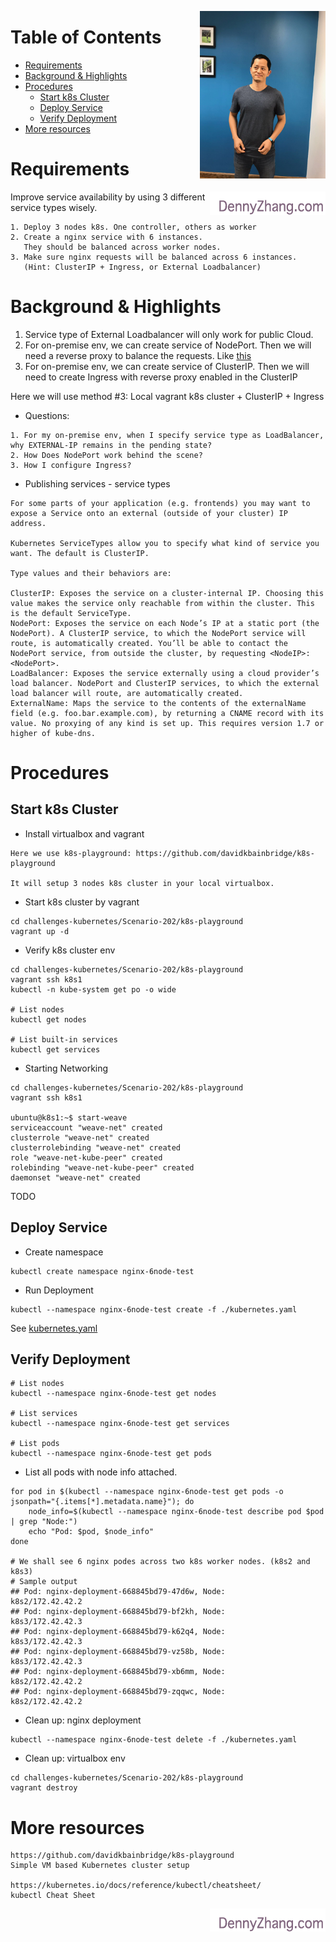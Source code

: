 <a href="https://www.dennyzhang.com"><img align="right" width="201" height="268" src="https://raw.githubusercontent.com/USDevOps/mywechat-slack-group/master/images/denny_201706.png"></a>

Table of Contents
=================

   * [Requirements](#requirements)
   * [Background &amp; Highlights](#background--highlights)
   * [Procedures](#procedures)
      * [Start k8s Cluster](#start-k8s-cluster)
      * [Deploy Service](#deploy-service)
      * [Verify Deployment](#verify-deployment)
   * [More resources](#more-resources)

# Requirements
<a href="https://www.dennyzhang.com"><img align="right" width="185" height="37" src="https://raw.githubusercontent.com/USDevOps/mywechat-slack-group/master/images/dns_small.png"></a>

Improve service availability by using 3 different service types wisely.
```
1. Deploy 3 nodes k8s. One controller, others as worker
2. Create a nginx service with 6 instances.
   They should be balanced across worker nodes.
3. Make sure nginx requests will be balanced across 6 instances.
   (Hint: ClusterIP + Ingress, or External Loadbalancer)
```

# Background & Highlights

1. Service type of External Loadbalancer will only work for public Cloud.
2. For on-premise env, we can create service of NodePort. Then we will need a reverse proxy to balance the requests. Like [this](https://blog.oestrich.org/2016/01/nodeport-kubernetes-load-balancer/)
3. For on-premise env, we can create service of ClusterIP. Then we will need to create Ingress with reverse proxy enabled in the ClusterIP

Here we will use method #3: Local vagrant k8s cluster + ClusterIP + Ingress

- Questions:
```
1. For my on-premise env, when I specify service type as LoadBalancer, why EXTERNAL-IP remains in the pending state?
2. How Does NodePort work behind the scene?
3. How I configure Ingress?
```

- Publishing services - service types
```
For some parts of your application (e.g. frontends) you may want to expose a Service onto an external (outside of your cluster) IP address.

Kubernetes ServiceTypes allow you to specify what kind of service you want. The default is ClusterIP.

Type values and their behaviors are:

ClusterIP: Exposes the service on a cluster-internal IP. Choosing this value makes the service only reachable from within the cluster. This is the default ServiceType.
NodePort: Exposes the service on each Node’s IP at a static port (the NodePort). A ClusterIP service, to which the NodePort service will route, is automatically created. You’ll be able to contact the NodePort service, from outside the cluster, by requesting <NodeIP>:<NodePort>.
LoadBalancer: Exposes the service externally using a cloud provider’s load balancer. NodePort and ClusterIP services, to which the external load balancer will route, are automatically created.
ExternalName: Maps the service to the contents of the externalName field (e.g. foo.bar.example.com), by returning a CNAME record with its value. No proxying of any kind is set up. This requires version 1.7 or higher of kube-dns.
```

# Procedures

## Start k8s Cluster

- Install virtualbox and vagrant

```
Here we use k8s-playground: https://github.com/davidkbainbridge/k8s-playground

It will setup 3 nodes k8s cluster in your local virtualbox.
```

- Start k8s cluster by vagrant
```
cd challenges-kubernetes/Scenario-202/k8s-playground
vagrant up -d
```

- Verify k8s cluster env
```
cd challenges-kubernetes/Scenario-202/k8s-playground
vagrant ssh k8s1
kubectl -n kube-system get po -o wide

# List nodes
kubectl get nodes

# List built-in services
kubectl get services
```

- Starting Networking
```
cd challenges-kubernetes/Scenario-202/k8s-playground
vagrant ssh k8s1

ubuntu@k8s1:~$ start-weave
serviceaccount "weave-net" created
clusterrole "weave-net" created
clusterrolebinding "weave-net" created
role "weave-net-kube-peer" created
rolebinding "weave-net-kube-peer" created
daemonset "weave-net" created
```

TODO

## Deploy Service

- Create namespace
```
kubectl create namespace nginx-6node-test
```

- Run Deployment
```
kubectl --namespace nginx-6node-test create -f ./kubernetes.yaml
```
See [kubernetes.yaml](kubernetes.yaml)

## Verify Deployment
```
# List nodes
kubectl --namespace nginx-6node-test get nodes

# List services
kubectl --namespace nginx-6node-test get services

# List pods
kubectl --namespace nginx-6node-test get pods
```

- List all pods with node info attached.
```
for pod in $(kubectl --namespace nginx-6node-test get pods -o jsonpath="{.items[*].metadata.name}"); do
    node_info=$(kubectl --namespace nginx-6node-test describe pod $pod | grep "Node:")
    echo "Pod: $pod, $node_info"
done

# We shall see 6 nginx podes across two k8s worker nodes. (k8s2 and k8s3)
# Sample output
## Pod: nginx-deployment-668845bd79-47d6w, Node:           k8s2/172.42.42.2
## Pod: nginx-deployment-668845bd79-bf2kh, Node:           k8s3/172.42.42.3
## Pod: nginx-deployment-668845bd79-k62q4, Node:           k8s3/172.42.42.3
## Pod: nginx-deployment-668845bd79-vz58b, Node:           k8s3/172.42.42.3
## Pod: nginx-deployment-668845bd79-xb6mm, Node:           k8s2/172.42.42.2
## Pod: nginx-deployment-668845bd79-zqqwc, Node:           k8s2/172.42.42.2
```

- Clean up: nginx deployment
```
kubectl --namespace nginx-6node-test delete -f ./kubernetes.yaml
```

- Clean up: virtualbox env
```
cd challenges-kubernetes/Scenario-202/k8s-playground
vagrant destroy
```

# More resources

```
https://github.com/davidkbainbridge/k8s-playground
Simple VM based Kubernetes cluster setup

https://kubernetes.io/docs/reference/kubectl/cheatsheet/
kubectl Cheat Sheet
```
<a href="https://www.dennyzhang.com"><img align="right" width="185" height="37" src="https://raw.githubusercontent.com/USDevOps/mywechat-slack-group/master/images/dns_small.png"></a>
